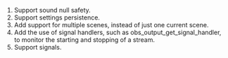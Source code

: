 1. Support sound null safety.
1. Support settings persistence.
1. Add support for multiple scenes, instead of just one current scene.
1. Add the use of signal handlers, such as obs_output_get_signal_handler, to monitor
the starting and stopping of a stream.
1. Support signals.
